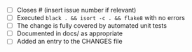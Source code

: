 <!--

Thanks for wanting to contribute to PyVISA :)

Here's some guidelines to help the review process go smoothly.

1. Please write a description in this text box of the changes that are being
   made.

2. Please ensure that the code is properly formatted and typed by running
   black, isort, flake8 and mypy. You can also use pre-commit hooks (see the
   developer documentation for detailed instructions)

3. Please ensure that you have written units tests for the changes made/features
   added.

4. If you are closing an issue please use one of the automatic closing words as
   noted here: https://help.github.com/articles/closing-issues-using-keywords/

5. Once review has taken place please do not add features or make changes out of
   the scope of those requested by the reviewer (doing this just add delays as
   already reviewed code ends up having to be re-reviewed/it is hard to tell
   what is new etc!).

Many thanks in advance for your cooperation!

-->

- [ ] Closes # (insert issue number if relevant)
- [ ] Executed ``black . && isort -c . && flake8`` with no errors
- [ ] The change is fully covered by automated unit tests
- [ ] Documented in docs/ as appropriate
- [ ] Added an entry to the CHANGES file
